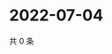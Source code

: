 # 2022-07-04

共 0 条

<!-- BEGIN WEIBO -->
<!-- 最后更新时间 Mon Jul 04 2022 04:00:37 GMT+0800 (China Standard Time) -->

<!-- END WEIBO -->

